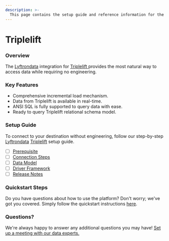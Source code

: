 ```yaml
---
description: >-
  This page contains the setup guide and reference information for the Triplelift source connector.
---
```


# Triplelift

### Overview

The [Lyftrondata](https://www.lyftrondata.com/) integration for [Triplelift](https://www.lyftrondata.com/integration/triplelift/)[ ](https://www.lyftrondata.com/integration/triplelift/)provides the most natural way to access data while requiring no engineering.

### Key Features

* Comprehensive incremental load mechanism.
* Data from Triplelift is available in real-time.&#x20;
* ANSI SQL is fully supported to query data with ease.
* Ready to query Triplelift relational schema model.

### Setup Guide

To connect to your destination without engineering, follow our step-by-step [Lyftrondata](https://www.lyftrondata.com/)  [Triplelift](https://www.lyftrondata.com/integration/triplelift/) setup guide.

* [ ] [Prerequisite](../../marketing-analytics/triplelift/prerequisite.md)
* [ ] [Connection Steps](../../marketing-analytics/triplelift/connection-steps.md)
* [ ] [Data Model](../../marketing-analytics/triplelift/data-model/)
* [ ] [Driver Framework](../../marketing-analytics/triplelift/driver-framework/)
* [ ] [Release Notes](../../marketing-analytics/triplelift/release-notes.md)

### Quickstart Steps

Do you have questions about how to use the platform? Don't worry; we've got you covered. Simply follow the quickstart instructions [here](../../../quickstart-steps.md).

### Questions? <a href="#questions" id="questions"></a>

We're always happy to answer any additional questions you may have! [Set up a meeting with our data experts.](https://www.lyftrondata.com/book-a-meeting/)

